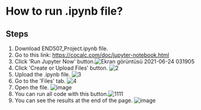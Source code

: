 # How to run .ipynb file?
## Steps
1. Download END507_Project.ipynb file.
2. Go to this link: https://cocalc.com/doc/jupyter-notebook.html
3. Click 'Run Jupyter Now' button.![Ekran görüntüsü 2021-06-24 031905](https://user-images.githubusercontent.com/55746620/123184075-97fea700-d49b-11eb-8939-011b84d28828.png)
4. Click 'Create or Upload Files' button. ![2](https://user-images.githubusercontent.com/55746620/123184259-fdeb2e80-d49b-11eb-9816-71bb3240f882.png)
5. Upload the .ipynb file. ![3](https://user-images.githubusercontent.com/55746620/123184500-7e119400-d49c-11eb-919b-7ce37a229bc9.png)
6. Go to the 'Files' tab. ![4](https://user-images.githubusercontent.com/55746620/123184770-06903480-d49d-11eb-8e44-c817cb82132b.png)
7. Open the file. ![image](https://user-images.githubusercontent.com/55746620/128615095-89afec5a-b218-4081-aa18-705171762edf.png)
8. You can run all code with this button.![1111](https://user-images.githubusercontent.com/55746620/128615128-834956bf-54fe-4fc2-8d47-65644a6a5761.png)
9. You can see the results at the end of the page. ![image](https://user-images.githubusercontent.com/55746620/128615144-3fadf11d-304e-4430-922a-f7c32d097db6.png)
